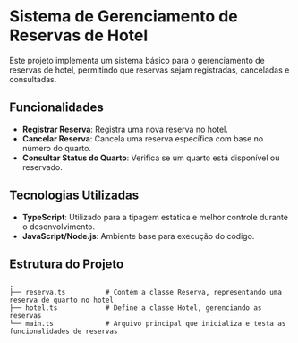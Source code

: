 # Sistema de Gerenciamento de Reservas de Hotel

Este projeto implementa um sistema básico para o gerenciamento de reservas de hotel, permitindo que reservas sejam registradas, canceladas e consultadas.

## Funcionalidades

- **Registrar Reserva**: Registra uma nova reserva no hotel.
- **Cancelar Reserva**: Cancela uma reserva específica com base no número do quarto.
- **Consultar Status do Quarto**: Verifica se um quarto está disponível ou reservado.

## Tecnologias Utilizadas

- **TypeScript**: Utilizado para a tipagem estática e melhor controle durante o desenvolvimento.
- **JavaScript/Node.js**: Ambiente base para execução do código.

## Estrutura do Projeto

```plaintext
.
├── reserva.ts          # Contém a classe Reserva, representando uma reserva de quarto no hotel
├── hotel.ts            # Define a classe Hotel, gerenciando as reservas
└── main.ts             # Arquivo principal que inicializa e testa as funcionalidades de reservas
